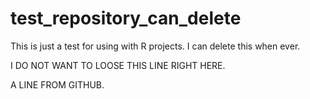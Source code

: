 # test_repository_can_delete
This is just a test for using with R projects. I can delete this when ever. 

I DO NOT WANT TO LOOSE THIS LINE RIGHT HERE.

A LINE FROM GITHUB.
